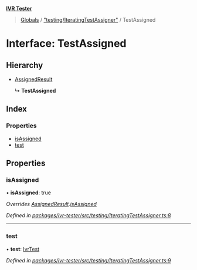 **[IVR Tester](../README.md)**

> [Globals](../README.md) / ["testing/IteratingTestAssigner"](../modules/_testing_iteratingtestassigner_.md) / TestAssigned

# Interface: TestAssigned

## Hierarchy

* [AssignedResult](_testing_iteratingtestassigner_.assignedresult.md)

  ↳ **TestAssigned**

## Index

### Properties

* [isAssigned](_testing_iteratingtestassigner_.testassigned.md#isassigned)
* [test](_testing_iteratingtestassigner_.testassigned.md#test)

## Properties

### isAssigned

•  **isAssigned**: true

*Overrides [AssignedResult](_testing_iteratingtestassigner_.assignedresult.md).[isAssigned](_testing_iteratingtestassigner_.assignedresult.md#isassigned)*

*Defined in [packages/ivr-tester/src/testing/IteratingTestAssigner.ts:8](https://github.com/SketchingDev/ivr-tester/blob/d4b858b/packages/ivr-tester/src/testing/IteratingTestAssigner.ts#L8)*

___

### test

•  **test**: [IvrTest](_testing_test_ivrtest_.ivrtest.md)

*Defined in [packages/ivr-tester/src/testing/IteratingTestAssigner.ts:9](https://github.com/SketchingDev/ivr-tester/blob/d4b858b/packages/ivr-tester/src/testing/IteratingTestAssigner.ts#L9)*
